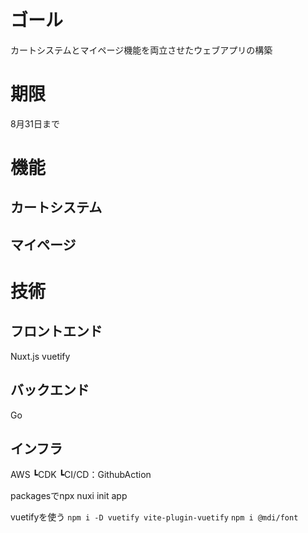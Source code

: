 # ゴール
カートシステムとマイページ機能を両立させたウェブアプリの構築

# 期限
8月31日まで

# 機能
## カートシステム


## マイページ

# 技術
## フロントエンド
Nuxt.js
vuetify

## バックエンド
Go

## インフラ
AWS
 ┗CDK
 ┗CI/CD：GithubAction

packagesでnpx nuxi init app


 vuetifyを使う
`npm i -D vuetify vite-plugin-vuetify`
`npm i @mdi/font`

